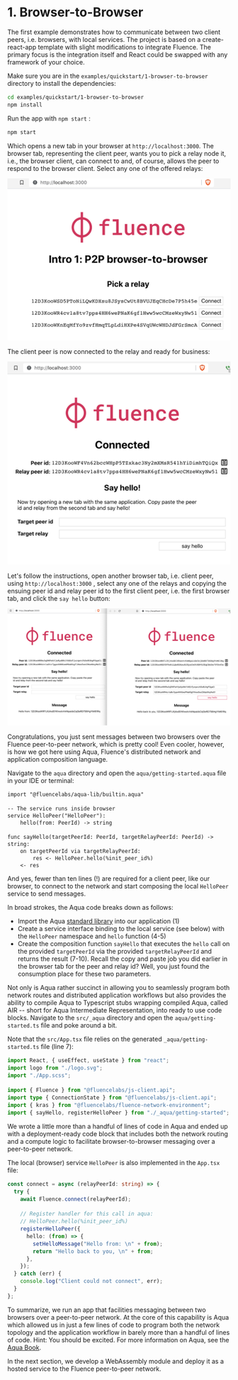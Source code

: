 # 1. Browser-to-Browser

The first example demonstrates how to communicate between two client peers, i.e. browsers, with local services. The project is based on a create-react-app template with slight modifications to integrate Fluence. The primary focus is the integration itself and React could be swapped with any framework of your choice.

Make sure you are in the `examples/quickstart/1-browser-to-browser` directory to install the dependencies:

```sh
cd examples/quickstart/1-browser-to-browser
npm install
```

Run the app with `npm start` :

```sh
npm start
```

Which opens a new tab in your browser at `http://localhost:3000`. The browser tab, representing the client peer, wants you to pick a relay node it, i.e., the browser client, can connect to and, of course, allows the peer to respond to the browser client. Select any one of the offered relays:

![Relay Selection](./Relay-Selection.png)

The client peer is now connected to the relay and ready for business:

![Connection confirmation to network](./Connection-confirmation-to-network.png)

Let's follow the instructions, open another browser tab, i.e. client peer, using `http://localhost:3000` , select any one of the relays and copying the ensuing peer id and relay peer id to the first client peer, i.e. the first browser tab, and click the `say hello` button:

![Peer-to-peer communication between two browser client peers](./Peer-to-peer-communication-between-two-browser-client-peers.png)

Congratulations, you just sent messages between two browsers over the Fluence peer-to-peer network, which is pretty cool! Even cooler, however, is how we got here using Aqua, Fluence's distributed network and application composition language.

Navigate to the `aqua` directory and open the `aqua/getting-started.aqua` file in your IDE or terminal:

```aqua
import "@fluencelabs/aqua-lib/builtin.aqua"

-- The service runs inside browser
service HelloPeer("HelloPeer"):
    hello(from: PeerId) -> string

func sayHello(targetPeerId: PeerId, targetRelayPeerId: PeerId) -> string:
    on targetPeerId via targetRelayPeerId:
        res <- HelloPeer.hello(%init_peer_id%)
    <- res
```

And yes, fewer than ten lines (!) are required for a client peer, like our browser, to connect to the network and start composing the local `HelloPeer` service to send messages.

In broad strokes, the Aqua code breaks down as follows:

- Import the Aqua [standard library](https://github.com/fluencelabs/aqua-lib) into our application (1)
- Create a service interface binding to the local service (see below) with the `HelloPeer` namespace and `hello` function (4-5)
- Create the composition function `sayHello` that executes the `hello` call on the provided `targetPeerId` via the provided `targetRelayPeerId` and returns the result (7-10). Recall the copy and paste job you did earlier in the browser tab for the peer and relay id? Well, you just found the consumption place for these two parameters.

Not only is Aqua rather succinct in allowing you to seamlessly program both network routes and distributed application workflows but also provides the ability to compile Aqua to Typescript stubs wrapping compiled Aqua, called AIR -- short for Aqua Intermediate Representation, into ready to use code blocks. Navigate to the `src/_aqua` directory and open the `aqua/getting-started.ts` file and poke around a bit.

Note that the `src/App.tsx` file relies on the generated `_aqua/getting-started.ts` file (line 7):

```typescript
import React, { useEffect, useState } from "react";
import logo from "./logo.svg";
import "./App.scss";

import { Fluence } from "@fluencelabs/js-client.api";
import type { ConnectionState } from "@fluencelabs/js-client.api";
import { kras } from "@fluencelabs/fluence-network-environment";
import { sayHello, registerHelloPeer } from "./_aqua/getting-started";
```

We wrote a little more than a handful of lines of code in Aqua and ended up with a deployment-ready code block that includes both the network routing and a compute logic to facilitate browser-to-browser messaging over a peer-to-peer network.

The local (browser) service `HelloPeer` is also implemented in the `App.tsx` file:

```typescript
const connect = async (relayPeerId: string) => {
  try {
    await Fluence.connect(relayPeerId);

    // Register handler for this call in aqua:
    // HelloPeer.hello(%init_peer_id%)
    registerHelloPeer({
      hello: (from) => {
        setHelloMessage("Hello from: \n" + from);
        return "Hello back to you, \n" + from;
      },
    });
  } catch (err) {
    console.log("Client could not connect", err);
  }
};
```

To summarize, we run an app that facilities messaging between two browsers over a peer-to-peer network. At the core of this capability is Aqua which allowed us in just a few lines of code to program both the network topology and the application workflow in barely more than a handful of lines of code. Hint: You should be excited. For more information on Aqua, see the [Aqua Book](../../../aqua-book/introduction.md).

In the next section, we develop a WebAssembly module and deploy it as a hosted service to the Fluence peer-to-peer network.
